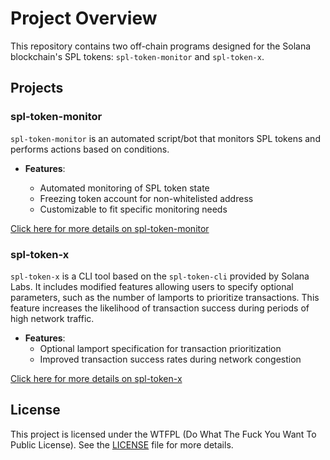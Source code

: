 # Project Overview

This repository contains two off-chain programs designed for the Solana blockchain's SPL tokens: `spl-token-monitor` and `spl-token-x`.

## Projects

### spl-token-monitor

`spl-token-monitor` is an automated script/bot that monitors SPL tokens and performs actions based on conditions.

- **Features**:

  - Automated monitoring of SPL token state
  - Freezing token account for non-whitelisted address
  - Customizable to fit specific monitoring needs

[Click here for more details on spl-token-monitor](./spl-token-monitor/README.md)

### spl-token-x

`spl-token-x` is a CLI tool based on the `spl-token-cli` provided by Solana Labs. It includes modified features allowing users to specify optional parameters, such as the number of lamports to prioritize transactions. This feature increases the likelihood of transaction success during periods of high network traffic.

- **Features**:
  - Optional lamport specification for transaction prioritization
  - Improved transaction success rates during network congestion

[Click here for more details on spl-token-x](./spl-token-x/README.md)

## License

This project is licensed under the WTFPL (Do What The Fuck You Want To Public License). See the [LICENSE](LICENSE) file for more details.
